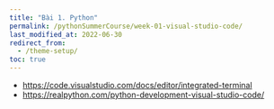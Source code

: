 ```yaml
---
title: "Bài 1. Python"
permalink: /pythonSummerCourse/week-01-visual-studio-code/
last_modified_at: 2022-06-30
redirect_from:
  - /theme-setup/
toc: true
---
```


- https://code.visualstudio.com/docs/editor/integrated-terminal
- https://realpython.com/python-development-visual-studio-code/
